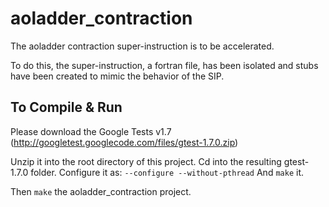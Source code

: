 aoladder_contraction
====================

The aoladder contraction super-instruction is to be accelerated.

To do this, the super-instruction, a fortran file, has been isolated and stubs have been created to mimic the behavior of the SIP.

To Compile & Run
----------------

Please download the Google Tests v1.7 (http://googletest.googlecode.com/files/gtest-1.7.0.zip)

Unzip it into the root directory of this project.
Cd into the resulting gtest-1.7.0 folder.
Configure it as: ```--configure --without-pthread```
And ```make``` it.

Then ```make``` the aoladder_contraction project.


